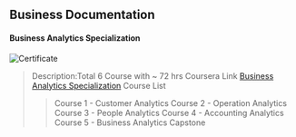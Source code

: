 ## Business Documentation

#### Business Analytics Specialization

![Certificate](/Business%20Analytics%20Specialization/Course1-Customer%20Analytics.jpeg)

> Description:Total 6 Course with ~ 72 hrs
> Coursera Link [Business Analytics Specialization](https://www.coursera.org/specializations/business-analytics)
> Course List
>
> > Course 1 - Customer Analytics
> > Course 2 - Operation Analytics
> > Course 3 - People Analytics
> > Course 4 - Accounting Analytics
> > Course 5 - Business Analytics Capstone
